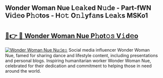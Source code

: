 ## Wonder Woman Nue L𝚎a𝚔ed N𝚞𝚍e - Part-fWN Vi𝚍𝚎o P𝚑𝚘tos - H𝚘𝚝 O𝚗𝚕yf𝚊ns L𝚎a𝚔s MSKo1

# <h2><a href="http://kf9zp4.oniu.top/?m=Wonder+Woman+Nue">🔗👉 🔴 Wonder Woman Nue P𝚑ot𝚘𝚜 V𝚒d𝚎o</a></h2>

[![Wonder Woman Nue Nu𝚍e𝚜](https://i.imgur.com/0qMVB7G.gif)](http://kf9zp4.oniu.top/?m=Wonder+Woman+Nue)
Social media influencer Wonder Woman Nue, famed for sharing dance and lifestyle content, including presentations and personal blogs. Inspiring humanitarian worker Wonder Woman Nue, celebrated for their dedication and commitment to helping those in need around the world.  
